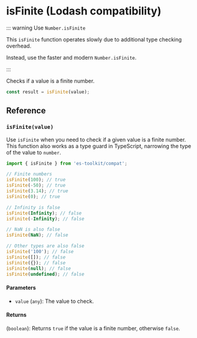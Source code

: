 # isFinite (Lodash compatibility)

::: warning Use `Number.isFinite`

This `isFinite` function operates slowly due to additional type checking overhead.

Instead, use the faster and modern `Number.isFinite`.

:::

Checks if a value is a finite number.

```typescript
const result = isFinite(value);
```

## Reference

### `isFinite(value)`

Use `isFinite` when you need to check if a given value is a finite number. This function also works as a type guard in TypeScript, narrowing the type of the value to `number`.

```typescript
import { isFinite } from 'es-toolkit/compat';

// Finite numbers
isFinite(100); // true
isFinite(-50); // true
isFinite(3.14); // true
isFinite(0); // true

// Infinity is false
isFinite(Infinity); // false
isFinite(-Infinity); // false

// NaN is also false
isFinite(NaN); // false

// Other types are also false
isFinite('100'); // false
isFinite([]); // false
isFinite({}); // false
isFinite(null); // false
isFinite(undefined); // false
```

#### Parameters

- `value` (`any`): The value to check.

#### Returns

(`boolean`): Returns `true` if the value is a finite number, otherwise `false`.